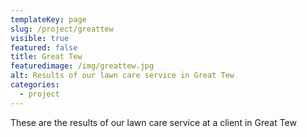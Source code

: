 ```yaml
---
templateKey: page
slug: /project/greattew
visible: true
featured: false
title: Great Tew
featuredimage: /img/greattew.jpg
alt: Results of our lawn care service in Great Tew
categories:
  - project
---
```


These are the results of our lawn care service at a client in Great Tew
